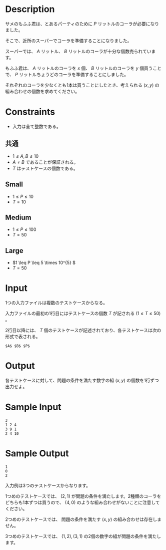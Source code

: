 # Description

サメのもふふ君は、とあるパーティのために $P$ リットルのコーラが必要になりました。

そこで、近所のスーパーでコーラを準備することになりました。

スーパーでは、 $A$ リットル、 $B$ リットルのコーラが十分な個数売られています。

もふふ君は、 $A$ リットルのコーラを $x$ 個、 $B$ リットルのコーラを $y$ 個買うことで、 $P$ リットルちょうどのコーラを準備することにしました。

それぞれのコーラを少なくとも1本は買うことにしたとき、考えられる $(x,y)$ の組み合わせの個数を求めてください。

# Constraints

* 入力は全て整数である。

## 共通

* $1 \leq A, B \leq 10$
* $A \neq B$ であることが保証される。
* $T$ はテストケースの個数である。

## Small

* $1 \leq P \leq 10$
* $T = 10$

## Medium

* $1 \leq P \leq 100$
* $T = 50$
 
## Large

* $1 \leq P \leq 5 \times 10^{5} $
* $T = 50$

# Input
1つの入力ファイルは複数のテストケースからなる。

入力ファイルの最初の1行目にはテストケースの個数 $T$ が記される $(1 \leq T \leq 50)$ 。

2行目以降には、 $T$ 個のテストケースが記述されており、各テストケースは次の形式で表される。

```
$A$ $B$ $P$
```

# Output
各テストケースに対して、問題の条件を満たす数字の組 $(x,y)$ の個数を1行ずつ出力せよ。

# Sample Input
```
3
1 2 4
3 9 1
2 4 10

```

# Sample Output
```
1
0
2

```
入力例は3つのテストケースからなります。

1つめのテストケースでは、 $(2,1)$ が問題の条件を満たします。2種類のコーラをどちらも1本ずつは買うので、 $(4,0)$ のような組み合わせがないことに注意してください。

2つめのテストケースでは、 問題の条件を満たす $(x,y)$ の組み合わせは存在しません。

3つめのテストケースでは、 $(1,2),(3,1)$ の2個の数字の組が問題の条件を満たします。
